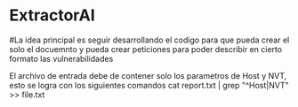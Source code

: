 # ExtractorAI

#La idea principal es seguir desarrollando el codigo para que pueda crear el solo el docuemnto y pueda crear peticiones para poder describir en cierto formato las vulnerabilidades 

El archivo de entrada debe de contener solo los parametros de Host y NVT, esto se logra con los siguientes comandos
cat report.txt | grep "^Host\|NVT" >> file.txt
